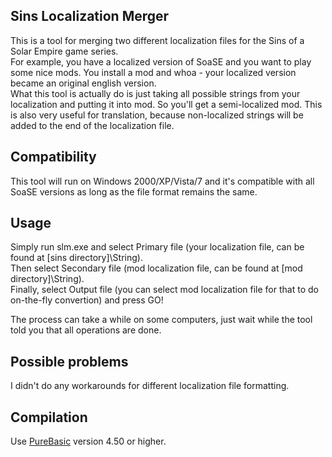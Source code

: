 ## Sins Localization Merger

This is a tool for merging two different localization files for the Sins of a Solar Empire game series.  
For example, you have a localized version of SoaSE and you want to play some nice mods. You install a mod and whoa - your localized version became an original english version.  
What this tool is actually do is just taking all possible strings from your localization and putting it into mod. So you'll get a semi-localized mod. This is also very useful for translation, because non-localized strings will be added to the end of the localization file.

## Compatibility
This tool will run on Windows 2000/XP/Vista/7 and it's compatible with all SoaSE versions as long as the file format remains the same.

## Usage
Simply run slm.exe and select Primary file (your localization file, can be found at [sins directory]\String\).  
Then select Secondary file (mod localization file, can be found at [mod directory]\String\).  
Finally, select Output file (you can select mod localization file for that to do on-the-fly convertion) and press GO!

The process can take a while on some computers, just wait while the tool told you that all operations are done.

## Possible problems
I didn't do any workarounds for different localization file formatting.

## Compilation
Use [PureBasic](http://purebasic.com/) version 4.50 or higher.
